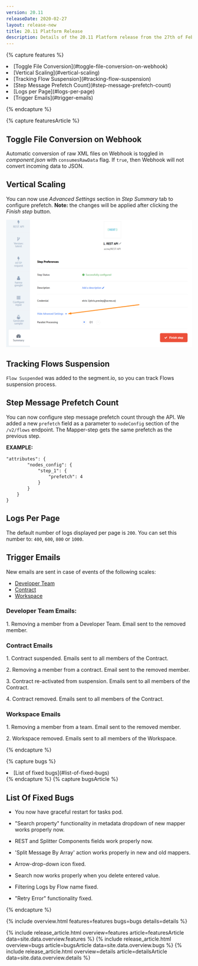 ```yaml
---
version: 20.11
releaseDate: 2020-02-27
layout: release-new
title: 20.11 Platform Release
description: Details of the 20.11 Platform release from the 27th of February 2020
---
```


<!-- ------------------------------------------------------------ -->
<!-- Features Overview -->
<!-- ------------------------------------------------------------ -->
{% capture features %}
<li class="overview__go" markdown="1">
[Toggle File Conversion](#toggle-file-conversion-on-webhook)
</li>
<li class="overview__go" markdown="1">
[Vertical Scaling](#vertical-scaling)
</li>
<li class="overview__go" markdown="1">
[Tracking Flow Suspension](#tracking-flow-suspension)
</li>
<li class="overview__go" markdown="1">
[Step Message Prefetch Count](#step-message-prefetch-count)
</li>
<li class="overview__go" markdown="1">
[Logs per Page](#logs-per-page)
</li>
<li class="overview__go" markdown="1">
[Trigger Emails](#trigger-emails)
</li>

{% endcapture %}
<!-- ------------------------------------------------------------ -->
<!-- Features Article -->
<!-- ------------------------------------------------------------ -->
{% capture featuresArticle %}
<div id="features" class="article__content" markdown="1">

## Toggle File Conversion on Webhook
Automatic conversion of raw XML files on Webhook is toggled in *component.json* with `consumesRawData` flag. If `true`, then Webhook will not convert incoming data to JSON.

## Vertical Scaling
You can now use *Advanced Settings* section in *Step Summary* tab to configure prefetch. **Note:** the changes will be applied after clicking the *Finish step* button.

![Advanced Settings](/assets/img/RN/20.11/advanced-settings.png)

## Tracking Flows Suspension
`Flow Suspended` was added to the segment.io, so you can track Flows suspension process.

## Step Message Prefetch Count
You can now configure step message prefetch count through the API. We added a new `prefetch` field as a parameter to `nodeConfig` section of the `/v2/flows` endpoint. The Mapper-step gets the same prefetch as the previous step.

**EXAMPLE:**
```
"attributes": {
        "nodes_config": {
            "step_1": {
                "prefetch": 4
            }
        }
    }
}
```

## Logs Per Page
The default number of logs displayed per page is `200`. You can set this number to: `400`, `600`, `800` or `1000`.

## Trigger Emails
New emails are sent in case of events of the following scales:

- [Developer Team](#developer-team-emails)
- [Contract](#contract-emails)
- [Workspace](#workspace-emails)

### Developer Team Emails:

1\. Removing a member from a Developer Team. Email sent to the removed member.


### Contract Emails

1\. Contract suspended. Emails sent to all members of the Contract.

2\. Removing a member from a contract. Email sent to the removed member.

3\. Contract re-activated from suspension. Emails sent to all members of the Contract.

4\. Contract removed. Emails sent to all members of the Contract.


### Workspace Emails

1\. Removing a member from a team. Email sent to the removed member.

2\. Workspace removed. Emails sent to all members of the Workspace.


</div>
{% endcapture %}

<!-- ------------------------------------------------------------ -->
<!-- Bugs Overview -->
<!-- ------------------------------------------------------------ -->
{% capture bugs %}
<li class="overview__go" markdown="1">
[List of fixed bugs](#list-of-fixed-bugs)
</li>
{% endcapture %}
<!-- ------------------------------------------------------------ -->
<!-- Bugs Article -->
<!-- ------------------------------------------------------------ -->
{% capture bugsArticle %}
<div id="bugs" class="article__content" markdown="1">

## List Of Fixed Bugs

* You now have graceful restart for tasks pod.

* "Search property" functionality in metadata dropdown of new mapper works properly now.

* REST and Splitter Components fields work properly now.

* 'Split Message By Array' action works properly in new and old mappers.

* Arrow-drop-down icon fixed.

* Search now works properly when you delete entered value.

* Filtering Logs by Flow name fixed.

* "Retry Error" functionality fixed.

</div>
{% endcapture %}


<!-- ------------------------------------------------------------ -->
<!-- Include Release Overview -->
<!-- ------------------------------------------------------------ -->
{% include overview.html features=features bugs=bugs details=details %}

<!-- ------------------------------------------------------------ -->
<!-- Include Features Article -->
<!-- ------------------------------------------------------------ -->
{% include release_article.html overview=features article=featuresArticle data=site.data.overview.features %}
{% include release_article.html overview=bugs article=bugsArticle data=site.data.overview.bugs %}
{% include release_article.html overview=details article=detailsArticle data=site.data.overview.details %}
